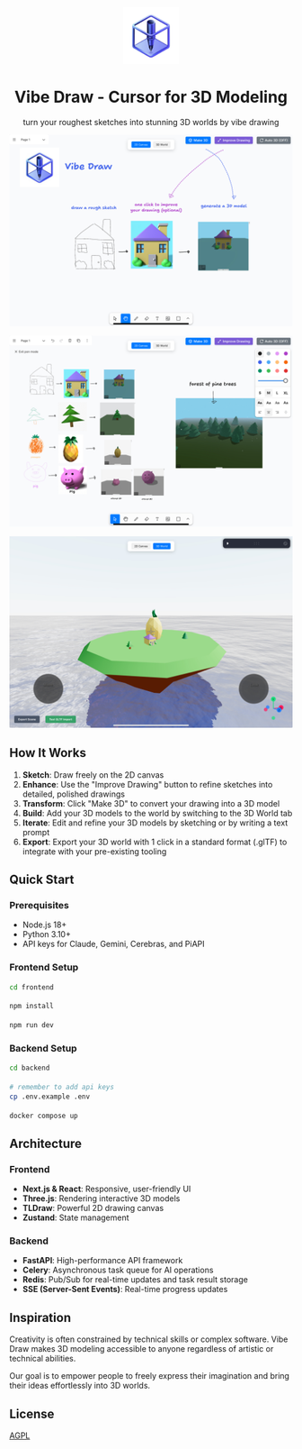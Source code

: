 <div align="center">
    <img alt="Logo" src="docs/icon.png" width="100" />
</div>
<h1 align="center">
    Vibe Draw - Cursor for 3D Modeling
</h1>
<p align="center">
   turn your roughest sketches into stunning 3D worlds by vibe drawing
</p>

![Vibe Draw UI](docs/ui.jpeg)

![Vibe Draw 2D Canvas](docs/canvas.jpeg)

![Vibe Draw 3D World](docs/world.jpeg)

## How It Works

1. **Sketch**: Draw freely on the 2D canvas
2. **Enhance**: Use the "Improve Drawing" button to refine sketches into detailed, polished drawings
3. **Transform**: Click "Make 3D" to convert your drawing into a 3D model
4. **Build**: Add your 3D models to the world by switching to the 3D World tab
5. **Iterate**: Edit and refine your 3D models by sketching or by writing a text prompt
6. **Export**: Export your 3D world with 1 click in a standard format (.glTF) to integrate with your pre-existing tooling 

## Quick Start

### Prerequisites

- Node.js 18+
- Python 3.10+
- API keys for Claude, Gemini, Cerebras, and PiAPI

### Frontend Setup

```bash
cd frontend

npm install

npm run dev
```

### Backend Setup

```bash
cd backend

# remember to add api keys
cp .env.example .env

docker compose up
```

## Architecture

### Frontend

- **Next.js & React**: Responsive, user-friendly UI
- **Three.js**: Rendering interactive 3D models
- **TLDraw**: Powerful 2D drawing canvas
- **Zustand**: State management

### Backend

- **FastAPI**: High-performance API framework
- **Celery**: Asynchronous task queue for AI operations
- **Redis**: Pub/Sub for real-time updates and task result storage
- **SSE (Server-Sent Events)**: Real-time progress updates

## Inspiration

Creativity is often constrained by technical skills or complex software. Vibe Draw makes 3D modeling accessible to anyone regardless of artistic or technical abilities.

Our goal is to empower people to freely express their imagination and bring their ideas effortlessly into 3D worlds.

## License

[AGPL](LICENSE)
